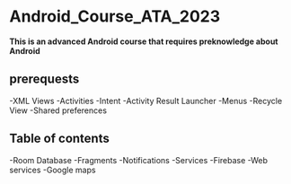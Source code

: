 # Android_Course_ATA_2023
**This is an advanced Android course that requires preknowledge about Android**

## prerequests

-XML Views
-Activities
-Intent
-Activity Result Launcher
-Menus
-Recycle View
-Shared preferences

## Table of contents
-Room Database
-Fragments
-Notifications
-Services
-Firebase
-Web services
-Google maps

